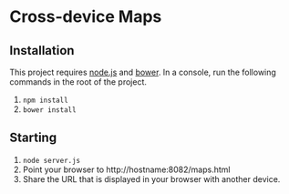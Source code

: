 # Cross-device Maps


## Installation
This project requires [node.js](nodejs.org) and [bower](bower.io). In a console, run the following commands in the root of the project.


1. `npm install`
2. `bower install`

## Starting

1. `node server.js`
2. Point your browser to http://hostname:8082/maps.html
3. Share the URL that is displayed in your browser with another device.


